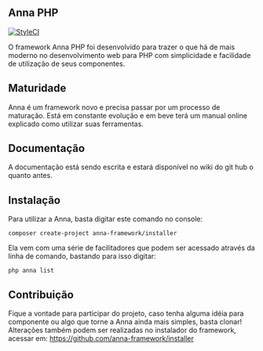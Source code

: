 ## Anna PHP

[![StyleCI](https://styleci.io/repos/46992617/shield)](https://styleci.io/repos/46992617)

O framework Anna PHP foi desenvolvido para trazer o que há de mais moderno no desenvolvimento web para PHP com simplicidade
e facilidade de utilização de seus componentes.

## Maturidade

Anna é um framework novo e precisa passar por um processo de maturação. Está em constante evolução e em beve terá um manual online explicado como utilizar
suas ferramentas.

## Documentação
A documentação está sendo escrita e estará disponível no wiki do git hub o quanto antes.

## Instalação
Para utilizar a Anna, basta digitar este comando no console:

```
composer create-project anna-framework/installer
```

Ela vem com uma série de facilitadores que podem ser acessado através da linha de comando, bastando para isso digitar:
```
php anna list
```

## Contribuição
Fique a vontade para participar do projeto, caso tenha alguma idéia para componente ou algo que torne a Anna ainda mais simples, basta clonar!
Alterações também podem ser realizadas no instalador do framework, acessar em: https://github.com/anna-framework/installer

